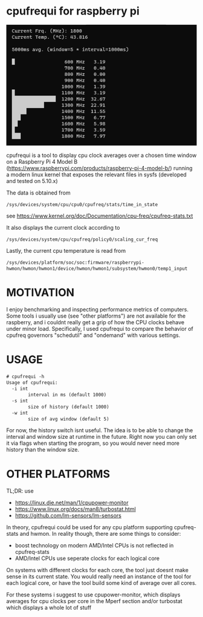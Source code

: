cpufrequi for raspberry pi
==========================

![cpufrequi sample](cpufrequi-sample.png)

cpufrequi is a tool to display cpu clock averages over a chosen time window on a 
Raspberry Pi 4 Model B (https://www.raspberrypi.com/products/raspberry-pi-4-model-b/)
running a modern linux kernel that exposes the relevant files in sysfs (developed and tested on 5.10.x)

The data is obtained from

```
/sys/devices/system/cpu/cpu0/cpufreq/stats/time_in_state
```
see https://www.kernel.org/doc/Documentation/cpu-freq/cpufreq-stats.txt


It also displays the current clock according to

```
/sys/devices/system/cpu/cpufreq/policy0/scaling_cur_freq
```

Lastly, the current cpu temperature is read from

```
/sys/devices/platform/soc/soc:firmware/raspberrypi-hwmon/hwmon/hwmon1/device/hwmon/hwmon1/subsystem/hwmon0/temp1_input
```


MOTIVATION
==========

I enjoy benchmarking and inspecting performance metrics of computers. Some tools i usually use (see "other platforms") are not
available for the raspberry, and i couldnt really get a grip of how the CPU clocks behave under minor load.
Specifically, I used cpufrequi to compare the behavior of cpufreq governors "schedutil" and "ondemand" with various settings.


USAGE
=====

```
# cpufrequi -h
Usage of cpufrequi:
  -i int
        interval in ms (default 1000)
  -s int
        size of history (default 1000)
  -w int
        size of avg window (default 5)
```
For now, the history switch isnt useful. The idea is to be able to change the interval and window size at runtime in the future.
Right now you can only set it via flags when starting the program, so you would never need more history than the window size.



OTHER PLATFORMS
===============

TL;DR: use 
* https://linux.die.net/man/1/cpupower-monitor
* https://www.linux.org/docs/man8/turbostat.html
* https://github.com/lm-sensors/lm-sensors


In theory, cpufrequi could be used for any cpu platform supporting cpufreq-stats and hwmon.
In reality though, there are some things to consider:

* boost technology on modern AMD/Intel CPUs is not reflected in cpufreq-stats
* AMD/Intel CPUs use seperate clocks for each logical core

On systems with different clocks for each core, the tool just doesnt make sense in its current state.
You would really need an instance of the tool for each logical core, or have the tool
build some kind of average over all cores.

For these systems i suggest to use cpupower-monitor, which displays averages for cpu clocks per core
in the Mperf section and/or turbostat which displays a whole lot of stuff





